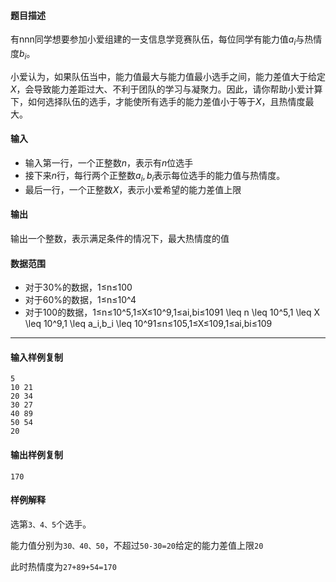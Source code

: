 #### 题目描述

有nnn同学想要参加小爱组建的一支信息学竞赛队伍，每位同学有能力值$a_i$与热情度$b_i$。

小爱认为，如果队伍当中，能力值最大与能力值最小选手之间，能力差值大于给定$X$，会导致能力差距过大、不利于团队的学习与凝聚力。因此，请你帮助小爱计算下，如何选择队伍的选手，才能使所有选手的能力差值小于等于$X$，且热情度最大。

#### 输入

-   输入第一行，一个正整数$n$，表示有$n$位选手
-   接下来$n$行，每行两个正整数$a_i,b_i$表示每位选手的能力值与热情度。
-   最后一行，一个正整数$X$，表示小爱希望的能力差值上限

#### 输出

输出一个整数，表示满足条件的情况下，最大热情度的值

#### 数据范围

-   对于30%的数据，1≤n≤100
-   对于60%的数据，1≤n≤10^4
-   对于100的数据，1≤n≤10^5,1≤X≤10^9,1≤ai,bi≤1091 \\leq n \\leq 10^5,1 \\leq X \\leq 10^9,1 \\leq a\_i,b\_i \\leq 10^91≤n≤105,1≤X≤109,1≤ai,bi≤109

___

#### 输入样例复制

```
5
10 21
20 34
30 27
40 89
50 54
20
```

#### 输出样例复制

```
170
```

#### 样例解释

选第`3、4、5`个选手。

能力值分别为`30、40、50`，不超过`50-30=20`给定的能力差值上限`20`

此时热情度为`27+89+54=170`